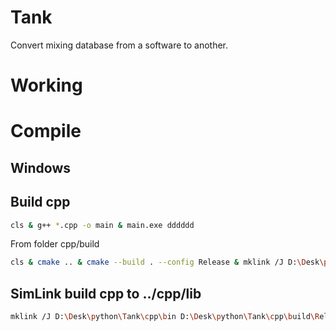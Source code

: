 # Tank
Convert mixing database from a software to another.

# Working

# Compile
## Windows

## Build cpp
```bash
cls & g++ *.cpp -o main & main.exe dddddd 
```

From folder cpp/build
```bash
cls & cmake .. & cmake --build . --config Release & mklink /J D:\Desk\python\Tank\cpp\bin D:\Desk\python\Tank\cpp\build\Release 
```

## SimLink build cpp to ../cpp/lib 
```bash
mklink /J D:\Desk\python\Tank\cpp\bin D:\Desk\python\Tank\cpp\build\Release 
```


